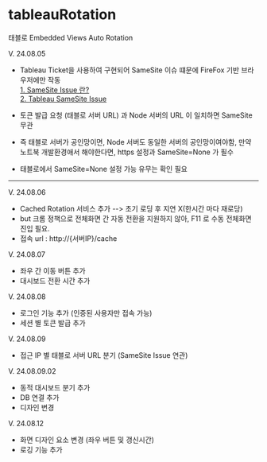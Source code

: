 # tableauRotation
태블로 Embedded Views Auto Rotation

V. 24.08.05  
* Tableau Ticket을 사용하여 구현되어 SameSite 이슈 떄문에 FireFox 기반 브라우저에만 작동   
[1. SameSite Issue 란?](https://www.codeit.kr/tutorials/94/%EC%BF%A0%ED%82%A4%EC%9D%98%20SameSite%20%EC%98%B5%EC%85%98%EC%9D%B4%EB%9E%80%3F)   
[2. Tableau SameSite Issue](https://help.salesforce.com/s/articleView?id=001472205&type=1)

* 토큰 발급 요청 (태블로 서버 URL) 과 Node 서버의 URL 이 일치하면 SameSite 무관   
* 즉  태블로 서버가 공인망이면, Node 서버도 동일한 서버의 공인망이여야함, 만약 노트북 개발환경애서 해야한다면, https 설정과 SameSite=None 가 필수   
* 태블로에서 SameSite=None 설정 가능 유무는 확인 필요

------

V. 24.08.06   
* Cached Rotation 서비스 추가 --> 초기 로딩 후 지연 X(한시간 마다 재로당)   
* but 크롬 정책으로 전체화면 간 자동 전환을 지원하지 않아, F11 로 수동 전체화면 진입 필요.   
* 접속 url : http://{서버IP}/cache    
   
V. 24.08.07   
* 좌우 간 이동 버튼 추가   
* 대시보드 전환 시간 추가   

V. 24.08.08   
* 로그인 기능 추가 (인증된 사용자만 접속 가능)   
* 세션 별 토큰 발급 추가   

V. 24.08.09   
* 접근 IP 별 태블로 서버 URL 분기 (SameSite Issue 연관)   

V. 24.08.09.02   
* 동적 대시보드 분기 추가   
* DB 연결 추가    
* 디자인 변경   
   
V. 24.08.12
* 화면 디자인 요소 변경 (좌우 버튼 및 갱신시간)   
* 로깅 기능 추가   